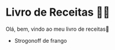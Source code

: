 # Livro de Receitas :man_cook:

Olá, bem, vindo ao meu livro de receitas:wave:

- Strogonoff de frango

